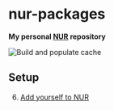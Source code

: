 # nur-packages

**My personal [NUR](https://github.com/nix-community/NUR) repository**

<!-- Remove this if you don't use github actions -->
![Build and populate cache](https://github.com/jcranney/nur-packages/workflows/Build%20and%20populate%20cache/badge.svg)

## Setup

6. [Add yourself to NUR](https://github.com/nix-community/NUR#how-to-add-your-own-repository)

